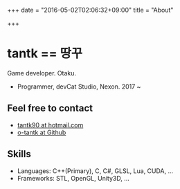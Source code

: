 +++
date = "2016-05-02T02:06:32+09:00"
title = "About"

+++

# tantk == 땅꾸
Game developer. Otaku.

* Programmer, devCat Studio, Nexon. 2017 ~

## Feel free to contact
* <i class="fa fa-envelope"></i> [tantk90 at hotmail.com](mailto:tantk90@hotmail.com)  
* <i class="fa fa-github"></i> [o-tantk at Github](https://github.com/o-tantk)

## Skills
* Languages: C++(Primary), C, C#, GLSL, Lua, CUDA, ...  
* Frameworks: STL, OpenGL, Unity3D, ...